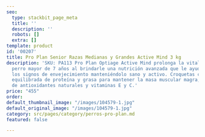 ```yaml
---
seo:
  type: stackbit_page_meta
  title: ''
  description: ''
  robots: []
  extra: []
template: product
id: '00207'
title: Pro Plan Senior Razas Medianas y Grandes Active Mind 3 kg
description: 'SKU: PA113 Pro Plan Optiage Active Mind prolonga la vitalidad de tu
  perro mayor de 7 años al brindarle una nutrición avanzada que le ayudará a retrasar
  los signos de envejecimiento manteniéndolo sano y activo. Croquetas con una proporción
  equilibrada de proteína y grasa para mantener la masa muscular magra, una combinación
  de antioxidantes naturales y vitaminas E y C.'
price: "455"
order: 
default_thumbnail_image: "/images/104579-1.jpg"
default_original_image: "/images/104579-1.jpg"
category: src/pages/category/perros-pro-plan.md
featured: false

---
```

